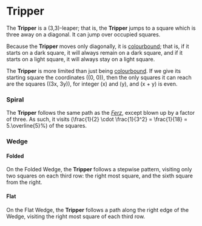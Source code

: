 # Tripper

The **Tripper** is a (3,3)-leaper; that is, the **Tripper** jumps
to a square which is three away on a diagonal. It can jump over
occupied squares.

Because the **Tripper** moves only diagonally, it is 
[colourbound](#wiki:Glossary_of_chess#Colorbound); that is, if it
starts on a dark square, it will always remain on a dark square,
and if it starts on a light square, it will always stay on a light square.

The **Tripper** is more limited than just being
[colourbound](#wiki:Glossary_of_chess#Colorbound). If we give its
starting square the coordinates \((0, 0)\), then the only squares
it can reach are the squares \((3x, 3y)\), for integer \(x\) and
\(y\), and \(x + y\) is even.

### Spiral

The **Tripper** follows the same path as the [*Ferz*](ferz.html),
except blown up by a factor of three. As such, it visits 
\(\frac{1}{2} \cdot \frac{1}{3^2} = \frac{1}{18} = 5.\overline{5}\%\)
of the squares.

### Wedge

#### Folded

On the Folded Wedge, the **Tripper** follows a stepwise pattern, visiting
only two squares on each third row: the right most square, and the
sixth square from the right.

#### Flat

On the Flat Wedge, the **Tripper** follows a path along the right edge
of the Wedge, visiting the right most square of each third row.

<div class = 'trapped' data-piece = 'tripper'></div>
<div class = 'boxset'  data-sets  = 'basic_leapers'></div>
